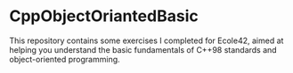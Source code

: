 # CppObjectOriantedBasic
This repository contains some exercises I completed for Ecole42, aimed at helping you understand the basic fundamentals of C++98 standards and object-oriented programming.
